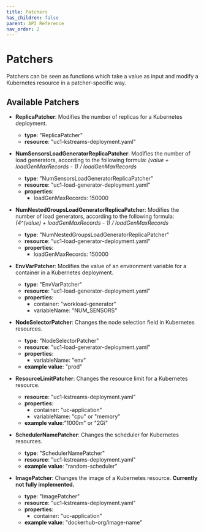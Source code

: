 ```yaml
---
title: Patchers
has_children: false
parent: API Reference
nav_order: 2
---
```


# Patchers

Patchers can be seen as functions which take a value as input and modify a Kubernetes resource in a patcher-specific way.

## Available Patchers

* **ReplicaPatcher**: Modifies the number of replicas for a Kubernetes deployment.
  * **type**: "ReplicaPatcher"
  * **resource**: "uc1-kstreams-deployment.yaml"

* **NumSensorsLoadGeneratorReplicaPatcher**: Modifies the number of load generators, according to the following formula: *(value + loadGenMaxRecords - 1) / loadGenMaxRecords*
  * **type**: "NumSensorsLoadGeneratorReplicaPatcher"
  * **resource**: "uc1-load-generator-deployment.yaml"
  * **properties**:
    * loadGenMaxRecords: 150000

* **NumNestedGroupsLoadGeneratorReplicaPatcher**: Modifies the number of load generators, according to the following formula: *(4^(value) + loadGenMaxRecords - 1) / loadGenMaxRecords*
  * **type**: "NumNestedGroupsLoadGeneratorReplicaPatcher"
  * **resource**: "uc1-load-generator-deployment.yaml"
  * **properties**:
    * loadGenMaxRecords: 150000

* **EnvVarPatcher**: Modifies the value of an environment variable for a container in a Kubernetes deployment. 
  * **type**: "EnvVarPatcher"
  * **resource**: "uc1-load-generator-deployment.yaml"
  * **properties**:
    * container: "workload-generator"
    * variableName: "NUM_SENSORS"

* **NodeSelectorPatcher**: Changes the node selection field in Kubernetes resources.
  * **type**: "NodeSelectorPatcher"
  * **resource**: "uc1-load-generator-deployment.yaml"
  * **properties**:
    * variableName: "env"
  * **example value**: "prod"

* **ResourceLimitPatcher**: Changes the resource limit for a Kubernetes resource.
  * **resource**: "uc1-kstreams-deployment.yaml"
  * **properties**:
    * container: "uc-application"
    * variableName: "cpu" or "memory"
  * **example value**:"1000m" or "2Gi"
  
* **SchedulerNamePatcher**: Changes the scheduler for Kubernetes resources.
  * **type**: "SchedulerNamePatcher"
  * **resource**: "uc1-kstreams-deployment.yaml"
  * **example value**: "random-scheduler"

* **ImagePatcher**: Changes the image of a Kubernetes resource. **Currently not fully implemented.**
  * **type**: "ImagePatcher"
  * **resource**: "uc1-kstreams-deployment.yaml"
  * **properties**:
    * container: "uc-application"
  * **example value**: "dockerhub-org/image-name"
